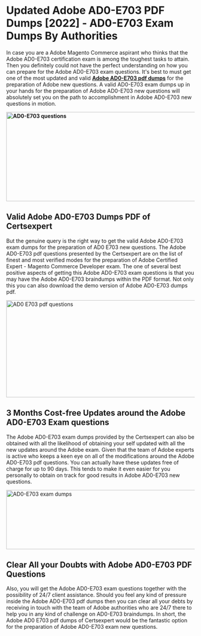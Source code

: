 <h1><strong>Updated Adobe AD0-E703 PDF Dumps [2022] - AD0-E703 Exam Dumps By Authorities&nbsp;</strong></h1>
<p><span style="font-weight: 400;">In case you are a Adobe Magento Commerce aspirant who thinks that the Adobe AD0-E703 certification exam is among the toughest tasks to attain. Then you definitely could not have the perfect understanding on how you can prepare for the Adobe AD0-E703 exam questions. It's best to must get one of the most updated and valid <strong><a href="https://www.certsexpert.com/AD0-E703-pdf-questions.html">Adobe AD0-E703 pdf dumps</a></strong> for the preparation of Adobe new questions. A valid  AD0-E703 exam dumps up in your hands for the preparation of Adobe AD0-E703 new questions will absolutely set you on the path to accomplishment in Adobe AD0-E703 new questions in motion.</span></p>
<p><span style="font-weight: 400;"><strong><img style="display: block; margin-left: auto; margin-right: auto;" src="https://i.ibb.co/QXh983F/73475278-2429792180625311-4586132736837681152-n.jpg" alt="AD0-E703 questions" width="632" height="238" /></strong></span></p>
<h2><strong>Valid Adobe AD0-E703 Dumps PDF of Certsexpert</strong></h2>
<p><span style="font-weight: 400;">But the genuine query is the right way to get the valid Adobe AD0-E703 exam dumps for the preparation of AD0 E703 new questions. The Adobe AD0-E703 pdf questions presented by the Certsexpert are on the list of finest and most verified modes for the preparation of Adobe Certified Expert - Magento Commerce Developer exam. The one of several best positive aspects of getting this Adobe AD0-E703 exam questions is that you may have the Adobe AD0-E703 braindumps within the PDF format. Not only this you can also download the demo version of Adobe AD0-E703 dumps pdf.</span></p>
<p><span style="font-weight: 400;"><img style="display: block; margin-left: auto; margin-right: auto;" src="https://i.ibb.co/Jd8hN2L/76714008-3182067705200142-8735104740007870464-n.jpg" alt="AD0 E703 pdf questions" width="701" height="259" /></span></p>
<h2><strong>3 Months Cost-free Updates around the Adobe AD0-E703 Exam questions</strong></h2>
<p><span style="font-weight: 400;">The Adobe AD0-E703 exam dumps provided by the Certsexpert can also be obtained with all the likelihood of obtaining your self updated with all the new updates around the Adobe exam. Given that the team of Adobe experts is active who keeps a keen eye on all of the modifications around the Adobe AD0-E703 pdf questions. You can actually have these updates free of charge for up to 90 days. This tends to make it even easier for you personally to obtain on track for good results in Adobe AD0-E703 new questions.</span></p>
<p><span style="font-weight: 400;"><a href="https://www.certsexpert.com/AD0-E703-pdf-questions.html"><img style="display: block; margin-left: auto; margin-right: auto;" src="https://i.ibb.co/TMnKrkJ/75398236-424489711531572-5064688549987614720-n.jpg" alt="AD0-E703 exam dumps" width="714" height="158" /></a></span></p>
<h2><strong>Clear All your Doubts with Adobe AD0-E703 PDF Questions</strong></h2>
<p>Also, you will get the Adobe AD0-E703 exam questions together with the possibility of 24/7 client assistance. Should you feel any kind of pressure inside the Adobe AD0-E703 pdf dumps then you can clear all your debts by receiving in touch with the team of Adobe authorities who are 24/7 there to help you in any kind of challenge on  AD0-E703 braindumps. In short, the Adobe AD0 E703 pdf dumps of Certsexpert would be the fantastic option for the preparation of Adobe AD0-E703 exam new questions.</p>

